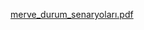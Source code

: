 [merve_durum_senaryoları.pdf](https://github.com/user-attachments/files/19511312/senaryolar-merve.pdf)  











